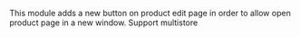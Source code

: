 This module adds a new button on product edit page in order to allow open product page in a new window.
Support multistore
